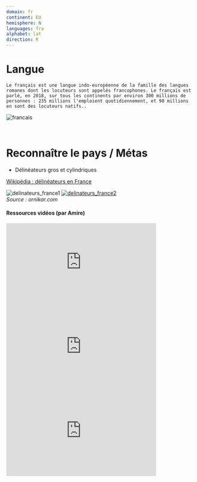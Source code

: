 ```yaml
---
domain: fr
continent: EU
hemisphere: N
languages: fra
alphabet: lat
direction: R
---
```


# Langue

```
Le français est une langue indo-européenne de la famille des langues romanes dont les locuteurs sont appelés francophones. Le français est parlé, en 2018, sur tous les continents par environ 300 millions de personnes : 235 millions l'emploient quotidiennement, et 90 millions en sont des locuteurs natifs..
```

![francais](https://upload.wikimedia.org/wikipedia/commons/thumb/5/50/New-Map-Francophone_World.PNG/1920px-New-Map-Francophone_World.PNG)

<br/>

# Reconnaître le pays / Métas

- Délinéateurs gros et cylindriques

<p></p>

[Wikipédia : délinéateurs en France](https://fr.wikipedia.org/wiki/D%C3%A9lin%C3%A9ateur_en_France)

![delinateurs_france1](https://upload.wikimedia.org/wikipedia/commons/thumb/5/56/D%C3%A9lin%C3%A9ateurs.JPG/1200px-D%C3%A9lin%C3%A9ateurs.JPG)
[![delinateurs_france2](https://images.prismic.io/ornikar/4f02ae7fc415138dff86ef8a0eb817940643ed8e_balise-signalisation-bord-route.jpg?auto=compress,format)](https://www.ornikar.com/code/cours/signalisation/verticale/balise-signalisation)  
*Source : ornikar.com*

#### Ressources vidéos (par Amire)

<iframe width="400" height="225" src="https://www.youtube-nocookie.com/embed/H5eHL35DbNk" frameborder="0" allow="accelerometer; clipboard-write; encrypted-media; gyroscope; picture-in-picture" allowfullscreen></iframe>  
<iframe width="400" height="225" src="https://www.youtube-nocookie.com/embed/30p7YN0Cn4w" frameborder="0" allow="accelerometer; clipboard-write; encrypted-media; gyroscope; picture-in-picture" allowfullscreen></iframe>  
<iframe width="400" height="225" src="https://www.youtube-nocookie.com/embed/-qB3n3GPZ0w" frameborder="0" allow="accelerometer; clipboard-write; encrypted-media; gyroscope; picture-in-picture" allowfullscreen></iframe>
